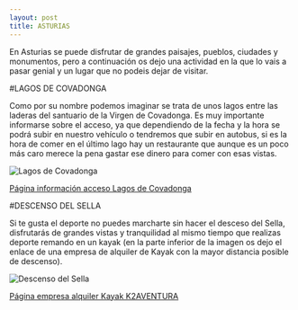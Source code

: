 ```yaml
---
layout: post
title: ASTURIAS
---
```



En Asturias se puede disfrutar de grandes paisajes, pueblos, ciudades y monumentos, pero a continuación os dejo una actividad en la que lo vais a pasar genial y un lugar que no podeis dejar de visitar.

#LAGOS DE COVADONGA

Como por su nombre podemos imaginar se trata de unos lagos entre las laderas del santuario de la Virgen de Covadonga. Es muy importante informarse sobre el acceso, ya que dependiendo de la fecha y la hora se podrá subir en nuestro vehículo o tendremos que subir en autobus, si es la hora de comer en el último lago hay un restaurante que aunque es un poco más caro merece la pena gastar ese dinero para comer con esas vistas.

![Lagos de Covadonga]({{site.baseurl}}/images/LagosCovadonga.jpg)

[Página información acceso Lagos de Covadonga](https://guiadeasturias.com/informacion-de-acceso-a-los-lagos-de-covadonga/)

#DESCENSO DEL SELLA

Si te gusta el deporte no puedes marcharte sin hacer el desceso del Sella, disfrutarás de grandes vistas y tranquilidad al mismo tiempo que realizas deporte remando en un kayak (en la parte inferior de la imagen os dejo el enlace de una empresa de alquiler de Kayak con la mayor distancia posible de descenso).

![Descenso del Sella]({{site.baseurl}}/images/DescensoSella.jpg)

[Página empresa alquiler Kayak K2AVENTURA](https://www.k2aventura.com/descenso-rio-sella/)
